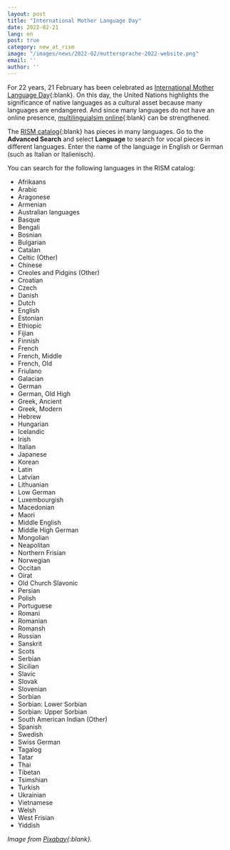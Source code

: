 ```yaml
---
layout: post
title: "International Mother Language Day"
date: 2022-02-21
lang: en
post: true
category: new_at_rism
image: "/images/news/2022-02/muttersprache-2022-website.png"
email: ''
author: ''
---
```


For 22 years, 21 February has been celebrated as [International Mother Language Day](https://events.unesco.org/event?id=2813562716&lang=1033){:blank}. On this day, the United Nations highlights the significance of native languages as a cultural asset because many languages are endangered. And since many languages do not have an online presence, [multilinguialsim online](https://en.unesco.org/themes/linguistic-diversity-and-multilingualism-internet/recommendation){:blank} can be strengthened.  

The [RISM catalog](https://opac.rism.info/metaopac/start.do?View=rism&SearchType=2&Language=en){:blank} has pieces in many languages. Go to the **Advanced Search** and select **Language** to search for vocal pieces in different languages. Enter the name of the language in English or German (such as Italian or Italienisch).

You can search for the following languages in the RISM catalog:  
- Afrikaans
- Arabic
- Aragonese
- Armenian
- Australian languages
- Basque
- Bengali
- Bosnian
- Bulgarian
- Catalan
- Celtic (Other)
- Chinese
- Creoles and Pidgins (Other)
- Croatian
- Czech
- Danish
- Dutch
- English
- Estonian
- Ethiopic
- Fijian
- Finnish
- French
- French, Middle
- French, Old
- Friulano
- Galacian
- German
- German, Old High
- Greek, Ancient
- Greek, Modern
- Hebrew
- Hungarian
- Icelandic
- Irish
- Italian
- Japanese
- Korean
- Latin
- Latvian
- Lithuanian
- Low German
- Luxembourgish
- Macedonian
- Maori
- Middle English
- Middle High German
- Mongolian
- Neapolitan
- Northern Frisian
- Norwegian
- Occitan
- Oirat
- Old Church Slavonic
- Persian
- Polish
- Portuguese
- Romani
- Romanian
- Romansh
- Russian
- Sanskrit
- Scots
- Serbian
- Sicilian
- Slavic
- Slovak
- Slovenian
- Sorbian
- Sorbian: Lower Sorbian
- Sorbian: Upper Sorbian
- South American Indian (Other)
- Spanish
- Swedish
- Swiss German
- Tagalog
- Tatar
- Thai
- Tibetan
- Tsimshian
- Turkish
- Ukrainian
- Vietnamese
- Welsh
- West Frisian
- Yiddish


_Image from [Pixabay](https://pixabay.com/de/vectors/sprechblasen-gedankenblasen-comic-1187260/){:blank}._
